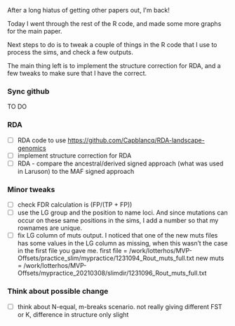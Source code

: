After a long hiatus of getting other papers out, I'm back!

Today I went through the rest of the R code, and made some more graphs for the main paper.

Next steps to do is to tweak a couple of things in the R code that I use to process the sims, and check a few outputs.

The main thing left is to implement the structure correction for RDA, and a few tweaks to make sure that I have the correct. 

### Sync github
TO DO

### RDA
- [ ] RDA code to use https://github.com/Capblancq/RDA-landscape-genomics
- [ ] implement structure correction for RDA
- [ ] RDA - compare the ancestral/derived signed approach (what was used in Laruson) to the MAF signed approach

### Minor tweaks
- [ ] check FDR calculation is (FP/(TP + FP))
- [ ] use the LG group and the position to name loci. And since mutations can occur on these same positions in the sims, I add a number so that my rownames are unique.
- [ ] fix LG column of muts output. I noticed that one of the new muts files has some values in the LG column as missing, when this wasn’t the case in the first file you gave me.
first file = /work/lotterhos/MVP-Offsets/practice_slim/mypractice/1231094_Rout_muts_full.txt
new muts = /work/lotterhos/MVP-Offsets/mypractice_20210308/slimdir/1231096_Rout_muts_full.txt

### Think about possible change
- [ ] think about N-equal, m-breaks scenario. not really giving different FST or K, difference in structure only slight
